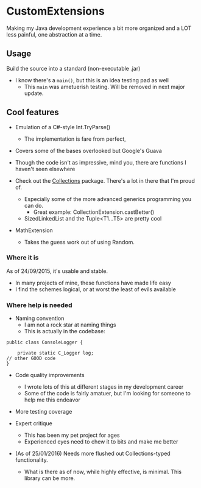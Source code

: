 # CustomExtensions
Making my Java development experience a bit more organized and a LOT less painful, one abstraction at a time.

## Usage
Build the source into a standard (non-executable .jar)
- I know there's a ```main()```, but this is an idea testing pad as well
  - This ```main``` was ametuerish testing. Will be removed in next major update.

## Cool features
- Emulation of a C#-style Int.TryParse()
  - The implementation is fare from perfect, 
- Covers some of the bases overlooked but Google's Guava
- Though the code isn't as impressive, mind you, there are functions I haven't seen elsewhere
- Check out the [Collections](https://github.com/stevemasta34/CustomExtensions/tree/master/src/com/fox/collections) package. There's a lot in there that I'm proud of.
  - Especially some of the more advanced generics programming you can do.
    - Great example: CollectionExtension.castBetter()
  - SizedLinkedList and the Tuple<T1...T5> are pretty cool

- MathExtension 
  - Takes the guess work out of using Random.

### Where it is
As of 24/09/2015, it's usable and stable.
- In many projects of mine, these functions have made life easy
- I find the schemes logical, or at worst the least of evils available

### Where help is needed
- Naming convention
  - I am not a rock star at naming things
  - This is actually in the codebase:
``` 
public class ConsoleLogger {

    private static C_Logger log;
// other GOOD code
}
```
- Code quality improvements
  - I wrote lots of this at different stages in my development career
  - Some of the code is fairly amatuer, but I'm looking for someone to help me this endeavor

- More testing coverage

- Expert critique
  - This has been my pet project for ages
  - Experienced eyes need to chew it to bits and make me better

- (As of 25/01/2016) Needs more flushed out Collections-typed functionality.
  - What is there as of now, while highly effective, is minimal. This library can be more.
